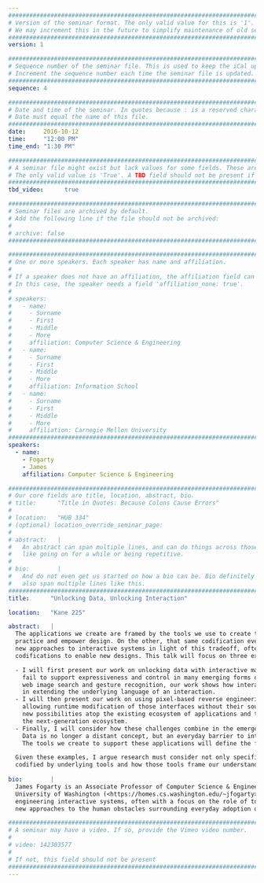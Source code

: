```yaml
---
################################################################################
# Version of the seminar format. The only valid value for this is '1'. 
# We may increment this in the future to simplify maintenance of old seminars.
################################################################################
version: 1

################################################################################
# Sequence number of the seminar file. This is used to keep the iCal up to date.
# Increment the sequence number each time the seminar file is updated.
################################################################################
sequence: 4

################################################################################
# Date and time of the seminar. In quotes because : is a reserved character.
# Date must equal the name of this file.
################################################################################
date:     2016-10-12
time:     "12:00 PM"
time_end: "1:30 PM"

################################################################################
# A seminar file might exist but lack values for some fields. These are 'TBD'. 
# The only valid value is 'True'. A TBD field should not be present if 'False'.
################################################################################
tbd_video:      true

################################################################################
# Seminar files are archived by default.
# Add the following line if the file should not be archived:
#
# archive: false
################################################################################

################################################################################
# One or more speakers. Each speaker has name and affiliation.
#
# If a speaker does not have an affiliation, the affiliation field can be removed.
# In this case, the speaker needs a field 'affiliation_none: true'.
#
# speakers:
#   - name: 
#     - Surname
#     - First
#     - Middle
#     - More
#     affiliation: Computer Science & Engineering 
#   - name: 
#     - Surname
#     - First
#     - Middle
#     - More
#     affiliation: Information School 
#   - name: 
#     - Surname
#     - First
#     - Middle
#     - More
#     affiliation: Carnegie Mellon University 
################################################################################
speakers:
  - name: 
    - Fogarty
    - James
    affiliation: Computer Science & Engineering 

################################################################################
# Our core fields are title, location, abstract, bio.
# title:      "Title in Quotes: Because Colons Cause Errors"
# 
# location:   "HUB 334"
# (optional) location_override_seminar_page:
#
# abstract:   |
#   An abstract can span multiple lines, and can do things across those lines,
#   like going on for a while or being repetitive.
# 
# bio:        |
#   And do not even get us started on how a bio can be. Bio definitely can
#   also span multiple lines like this.
################################################################################
title:      "Unlocking Data, Unlocking Interaction"

location:   "Kane 225"

abstract:   |
  The applications we create are framed by the tools we use to create them. On one hand, tools codify effective 
  practice and empower design. On the other, that same codification eventually constrains design. My research examines 
  new approaches to interactive systems in light of this tradeoff, often with an emphasis on unlocking existing 
  codifications to enable new designs. This talk will focus on three examples:

  - I will first present our work on unlocking data with interactive machine learning. Dominant models of interaction 
    fail to support expressiveness and control in many emerging forms of everyday data. Exploring such domains as 
    web image search and gesture recognition, our work shows how interactive machine learning can support people 
    in extending the underlying language of an interaction.
  - I will then present our work on using pixel-based reverse engineering to unlock existing graphical interfaces, 
    allowing runtime modification of those interfaces without their source. Pixel-based methods allow prototyping 
    new possibilities atop the existing ecosystem of applications and tools, accelerating innovation and informing 
    the next-generation ecosystem.
  - Finally, I will consider how these challenges combine in the emergence of self-tracking and personal informatics. 
    Data is no longer a distant concept, but an everyday barrier to interaction, self-knowledge, and personal empowerment. 
    The tools we create to support these applications will define the future of everyday interaction with personal data.

  Given these examples, I argue research must consider not only specific applications, but also the assumptions 
  codified by underlying tools and how those tools frame our understanding of what application designs are even possible.
  
bio:        |
  James Fogarty is an Associate Professor of Computer Science & Engineering at the 
  University of Washington (<https://homes.cs.washington.edu/~jfogarty>). His broad research interests are in 
  engineering interactive systems, often with a focus on the role of tools in developing, deploying, and evaluating 
  new approaches to the human obstacles surrounding everyday adoption of ubiquitous computing and intelligent interaction.  

################################################################################
# A seminar may have a video. If so, provide the Vimeo video number.
#
# video: 142303577
#
# If not, this field should not be present 
################################################################################
---
```

